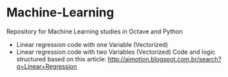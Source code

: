 # Machine-Learning
Repository for Machine Learning studies in Octave and Python



 * Linear regression code with one Variable (Vectorized) 
 * Linear regression code with two Variables (Vectorized)
 Code and logic structured based on this article: http://aimotion.blogspot.com.br/search?q=Linear+Regression 
